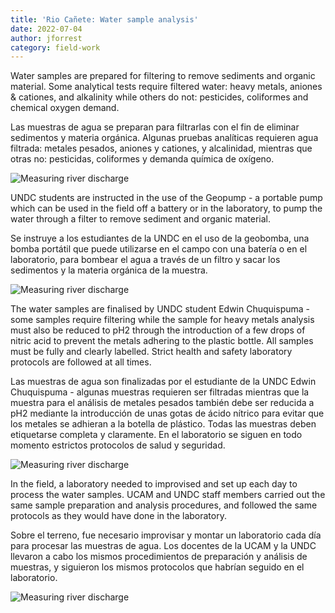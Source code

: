 ```yaml
---
title: 'Rio Cañete: Water sample analysis'
date: 2022-07-04
author: jforrest
category: field-work
---
```



Water samples are prepared for filtering to remove sediments and organic material. Some analytical tests require filtered water: heavy metals, aniones & cationes, and alkalinity while others do not: pesticides, coliformes and chemical oxygen demand.

Las muestras de agua se preparan para filtrarlas con el fin de eliminar sedimentos y materia orgánica. Algunas pruebas analíticas requieren agua filtrada: metales pesados, aniones y cationes, y alcalinidad, mientras que otras no: pesticidas, coliformes y demanda química de oxígeno.

![Measuring river discharge](/assets/posts/3Wateranalysis.JPG)


UNDC students are instructed in the use of the Geopump - a portable pump which can be used in the field off a battery or in the laboratory, to pump the water through a filter to remove sediment and organic material.

Se instruye a los estudiantes de la UNDC en el uso de la geobomba, una bomba portátil que puede utilizarse en el campo con una batería o en el laboratorio, para bombear el agua a través de un filtro y sacar los sedimentos y la materia orgánica de la muestra.

![Measuring river discharge](/assets/posts/3Watersamples.JPG)


The water samples are finalised by UNDC student Edwin Chuquispuma - some samples require filtering while the sample for heavy metals analysis must also be reduced to pH2 through the introduction of a few drops of nitric acid to prevent the metals adhering to the plastic bottle. All samples must be fully and clearly labelled. Strict health and safety laboratory protocols are followed at all times. 

Las muestras de agua son finalizadas por el estudiante de la UNDC Edwin Chuquispuma - algunas muestras requieren ser filtradas mientras que la muestra para el análisis de metales pesados también debe ser reducida a pH2 mediante la introducción de unas gotas de ácido nítrico para evitar que los metales se adhieran a la botella de plástico. Todas las muestras deben etiquetarse completa y claramente. En el laboratorio se siguen en todo momento estrictos protocolos de salud y seguridad. 

![Measuring river discharge](/assets/posts/3WaterLab.JPG)


In the field, a laboratory needed to improvised and set up each day to process the water samples. UCAM and UNDC staff members carried out the same sample preparation and analysis procedures, and followed the same protocols as they would have done in the laboratory.

Sobre el terreno, fue necesario improvisar y montar un laboratorio cada día para procesar las muestras de agua. Los docentes de la UCAM y la UNDC llevaron a cabo los mismos procedimientos de preparación y análisis de muestras, y siguieron los mismos protocolos que habrían seguido en el laboratorio.

![Measuring river discharge](/assets/posts/4Fieldlabs.JPG)

